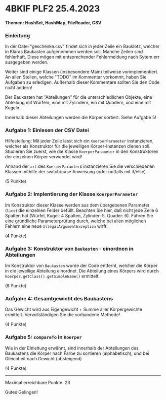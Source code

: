 # 4BKIF PLF2 25.4.2023

#### Themen: HashSet, HashMap, FileReader, CSV

### Einleitung

In der Datei "geschenke.csv" findet sich in jeder Zeile ein Bauklotz, welcher in Klaras Baukasten
aufgenommen werden soll. Manche Zeilen sind fehlerhaft. Diese mögen mit entsprechender Fehlermeldung
nach Sytem.err ausgegeben werden.

Weiter sind einige Klassen (insbesondere Main) teilweise vorimplementiert. An allen Stellen,
welche "TODO" im Kommentar vorkommt, haben Sie Aufgaben zu erledigen. Außerhalb dieser
Kommentare sollten Sie den Code nicht ändern!

Der Baukasten hat "Abteilungen" für die unterschiedlichen Objekte, eine Abteilung mit
Würfeln, eine mit Zylindern, ein mit Quadern, und eine mit Kugeln.

Innerhalb dieser Abteilungen werden die Körper sortiert. Siehe Aufgabe 5!

### Aufgabe 1: Einlesen der CSV Datei

Hilfestellung: Mit jeder Zeile lässt sich ein `KoerperParameter` instanzieren, welcher als Konstruktor
für die jeweiligen Körper-Instanzen dienen soll. Studieren Sie zuerst, wie die Klasse `KoerperParameter`
in den Konstruktoren der einzelnen Körper verwendet wird!

Anhand der `art` des `KoerperParamter`s instanzieren Sie die verschiedenen Klassen
mithilfe der switch/case Anweisung (oder notfalls mit if/else).

(5 Punkte)

### Aufgabe 2: Implentierung der Klasse `KoerperParameter`

Im Konstruktor dieser Klasse werden aus dem übergebenen Parameter (`line`) die einzelnen
Felder befüllt. Beachten Sie hier, daß nicht jede Zeile 6 Spalten hat (Würfel, Kugel: 4 Spalten,
Zylinder: 5, Quader: 6). Führen Sie eine gründliche Parameterprüfung durch, welche bei
allen möglichen Fehlern eine neue `IllegalArgumentException` wirft!

(4 Punkte)

### Aufgabe 3: Konstruktor von `Baukasten` - einordnen in Abteilungen

Im Konstruktor von `Baukasten` wurde der Code entfernt, welcher die Körper in die
jeweilige Abteilung einordnet. Die Abteilung eines Körpers wird durch
`koerper.getClass().getSimpleName()` ermittelt.

(6 Punkte)

### Aufgabe 4: Gesamtgewicht des Baukastens

Das Gewicht wird aus Eigengewicht + Summe aller Körpergewichte ermittelt. Vervollständigen
Sie die vorhandene Methode!

(4 Punkte)

### Aufgabe 5: `compareTo` in `Koerper`

Wie in der Einleitung erwähnt, sind innerhalb der Abteilungen des Baukastens die Körper
nach Farbe zu sortieren (alphabetisch), und bei Gleichheit nach Gewicht (absteigend)

(4 Punkte)

---
Maximal erreichbare Punkte: 23


Gutes Gelingen!





